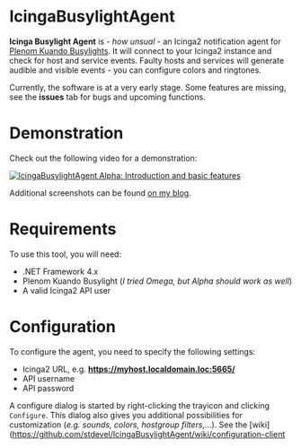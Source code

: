 # IcingaBusylightAgent
**Icinga Busylight Agent** is - *how unsual* - an Icinga2 notification agent for [Plenom Kuando Busylights](http://www.plenom.com/). It will connect to your Icinga2 instance and check for host and service events. Faulty hosts and services will generate audible and visible events - you can configure colors and ringtones.

Currently, the software is at a very early stage. Some features are missing, see the **issues** tab for bugs and upcoming functions.

# Demonstration
Check out the following video for a demonstration:

[![IcingaBusylightAgent Alpha: Introduction and basic features ](http://img.youtube.com/vi/s72KDg8Tl7M/0.jpg)](http://www.youtube.com/watch?v=s72KDg8Tl7M)

Additional screenshots can be found [on my blog](http://www.stankowic-development.net/?p=7840&lang=en).

# Requirements
To use this tool, you will need:
- .NET Framework 4.x
- Plenom Kuando Busylight (*I tried Omega, but Alpha should work as well*)
- A valid Icinga2 API user

# Configuration
To configure the agent, you need to specify the following settings:
- Icinga2 URL, e.g. **https://myhost.localdomain.loc:5665/**
- API username
- API password

A configure dialog is started by right-clicking the trayicon and clicking ``Configure``. This dialog also gives you additional possibilities for customization (*e.g. sounds, colors, hostgroup filters,...*).
See the [wiki](https://github.com/stdevel/IcingaBusylightAgent/wiki/configuration-client

